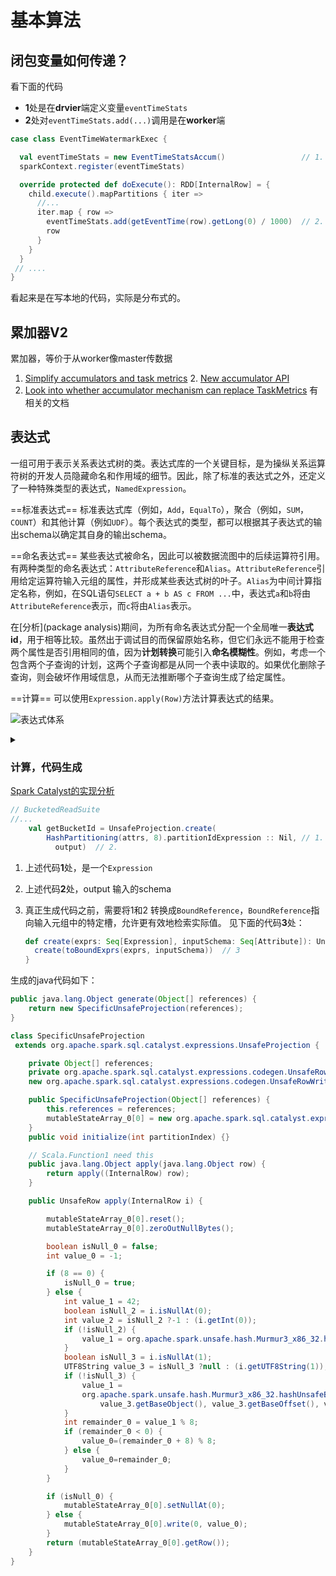 # 基本算法

## 闭包变量如何传递？

看下面的代码

- **1**处是在**drvier**端定义变量`eventTimeStats`
- **2**处对`eventTimeStats.add(...)`调用是在**worker**端

```scala
case class EventTimeWatermarkExec {

  val eventTimeStats = new EventTimeStatsAccum()                 // 1.
  sparkContext.register(eventTimeStats)

  override protected def doExecute(): RDD[InternalRow] = {
    child.execute().mapPartitions { iter =>
      //...
      iter.map { row =>
        eventTimeStats.add(getEventTime(row).getLong(0) / 1000)  // 2.
        row
      }
    }
  }
 // ....
}  
```

看起来是在写本地的代码，实际是分布式的。

## 累加器V2

累加器，等价于从worker像master传数据

1. [Simplify accumulators and task metrics](https://issues.apache.org/jira/browse/SPARK-14626)
   2. [New accumulator API](https://issues.apache.org/jira/browse/SPARK-14654)
3. [Look into whether accumulator mechanism can replace TaskMetrics](https://issues.apache.org/jira/browse/SPARK-10620) 有相关的文档

## 表达式

一组可用于表示关系表达式树的类。表达式库的一个关键目标，是为操纵关系运算符树的开发人员隐藏命名和作用域的细节。因此，除了标准的表达式之外，还定义了一种特殊类型的表达式，`NamedExpression`。

==标准表达式==
标准表达式库（例如，`Add`，`EqualTo`），聚合（例如，`SUM`，`COUNT`）和其他计算（例如`UDF`）。每个表达式的类型，都可以根据其子表达式的输出schema以确定其自身的输出schema。

==命名表达式==
某些表达式被命名，因此可以被数据流图中的后续运算符引用。有两种类型的命名表达式：`AttributeReference`和`Alias`。`AttributeReference`引用给定运算符输入元组的属性，并形成某些表达式树的叶子。`Alias`为中间计算指定名称，例如，在SQL语句`SELECT a + b AS c FROM ...`中，表达式`a`和`b`将由`AttributeReference`表示，而`c`将由`Alias`表示。

在[分析](package analysis)期间，为所有命名表达式分配一个全局唯一**表达式id**，用于相等比较。虽然出于调试目的而保留原始名称，但它们永远不能用于检查两个属性是否引用相同的值，因为**计划转换**可能引入**命名模糊性**。例如，考虑一个包含两个子查询的计划，这两个子查询都是从同一个表中读取的。如果优化删除子查询，则会破坏作用域信息，从而无法推断哪个子查询生成了给定属性。

==计算==
可以使用`Expression.apply(Row)`方法计算表达式的结果。

![表达式体系](https://g.gravizo.com/source/custom_mark00?https://raw.githubusercontent.com/baibaichen/blogs/master/Spark/Internal/basic_algo.md)
<details> 
<summary></summary>
custom_mark00
digraph G {
    node  [shape=box]
    rankdir = BT
    BoundReference[color=lightgrey style=filled]
    AttributeReference[color=lightgrey style=filled]
    Alias[color=lightgrey style=filled]
    Alias->UnaryExpression->Expression [arrowhead=empty]
    AttributeReference->Attribute->LeafExpression->Expression [arrowhead=empty]
    Alias->NamedExpression [penwidth=3]
    NamedExpression->Expression [arrowhead=empty]
    Attribute->NamedExpression [penwidth=3]
    Attribute->NullIntolerant [penwidth=3]
    NullIntolerant->Expression [arrowhead=empty]
    AttributeReference->Unevaluable[penwidth=3]
    Unevaluable->Expression [arrowhead=empty]
    BoundReference->LeafExpression[arrowhead=empty]
}
custom_mark00
</details>

###  计算，代码生成

[Spark Catalyst的实现分析](https://github.com/ColZer/DigAndBuried/blob/master/spark/spark-catalyst.md#spark-catalyst的实现分析)


``` scala
// BucketedReadSuite
//...
    val getBucketId = UnsafeProjection.create(
        HashPartitioning(attrs, 8).partitionIdExpression :: Nil, // 1.
          output)  // 2.
```
1. 上述代码**1**处，是一个`Expression`
2. 上述代码**2**处，output 输入的schema
3. 真正生成代码之前，需要将1和2 转换成`BoundReference`，`BoundReference`指向输入元组中的特定槽，允许更有效地检索实际值。 见下面的代码**3**处：

    ```scala
    def create(exprs: Seq[Expression], inputSchema: Seq[Attribute]): UnsafeProjection = {
      create(toBoundExprs(exprs, inputSchema))  // 3
    }
    ```

生成的java代码如下：
```java
public java.lang.Object generate(Object[] references) {
	return new SpecificUnsafeProjection(references);
}

class SpecificUnsafeProjection
 extends org.apache.spark.sql.catalyst.expressions.UnsafeProjection {

	private Object[] references;
	private org.apache.spark.sql.catalyst.expressions.codegen.UnsafeRowWriter[] mutableStateArray_0 = 
	new org.apache.spark.sql.catalyst.expressions.codegen.UnsafeRowWriter[1];

	public SpecificUnsafeProjection(Object[] references) {
		this.references = references;
		mutableStateArray_0[0] = new org.apache.spark.sql.catalyst.expressions.codegen.UnsafeRowWriter(1, 0);
	}
	public void initialize(int partitionIndex) {}

	// Scala.Function1 need this
	public java.lang.Object apply(java.lang.Object row) {
		return apply((InternalRow) row);
	}

	public UnsafeRow apply(InternalRow i) {

		mutableStateArray_0[0].reset();
		mutableStateArray_0[0].zeroOutNullBytes();

		boolean isNull_0 = false;
		int value_0 = -1;

		if (8 == 0) {
			isNull_0 = true;
		} else {
			int value_1 = 42;
			boolean isNull_2 = i.isNullAt(0);
			int value_2 = isNull_2 ?-1 : (i.getInt(0));
			if (!isNull_2) {
				value_1 = org.apache.spark.unsafe.hash.Murmur3_x86_32.hashInt(value_2, value_1);
			}
			boolean isNull_3 = i.isNullAt(1);
			UTF8String value_3 = isNull_3 ?null : (i.getUTF8String(1));
			if (!isNull_3) {
				value_1 = 
				org.apache.spark.unsafe.hash.Murmur3_x86_32.hashUnsafeBytes(
					value_3.getBaseObject(), value_3.getBaseOffset(), value_3.numBytes(), value_1);
			}
			int remainder_0 = value_1 % 8;
			if (remainder_0 < 0) {
				value_0=(remainder_0 + 8) % 8;
			} else {
				value_0=remainder_0;
			}
		}

		if (isNull_0) {
			mutableStateArray_0[0].setNullAt(0);
		} else {
			mutableStateArray_0[0].write(0, value_0);
		}
		return (mutableStateArray_0[0].getRow());
	}
}
```











